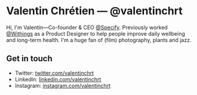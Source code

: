 # Valentin Chrétien — @valentinchrt

Hi, I'm Valentin—Co-founder & CEO [@Specify](specifyapp.com). Previously worked [@Withings](www.withings.com) as a Product Designer to help people improve daily wellbeing and long-term health. I'm a huge fan of (film) photography, plants and jazz.

## Get in touch

- Twitter: [twitter.com/valentinchrt](twitter.com/valentinchrt)
- LinkedIn: [linkedin.com/valentinchrt](linkedin.com/valentinchrt)
- Instagram: [instagram.com/valentinchrt](instagram.com/valentinchrt)
